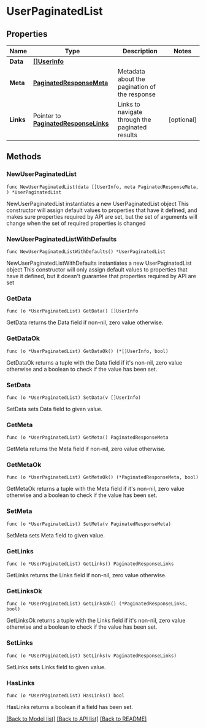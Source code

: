 # UserPaginatedList

## Properties

Name | Type | Description | Notes
------------ | ------------- | ------------- | -------------
**Data** | [**[]UserInfo**](UserInfo.md) |  | 
**Meta** | [**PaginatedResponseMeta**](PaginatedResponseMeta.md) | Metadata about the pagination of the response | 
**Links** | Pointer to [**PaginatedResponseLinks**](PaginatedResponseLinks.md) | Links to navigate through the paginated results | [optional] 

## Methods

### NewUserPaginatedList

`func NewUserPaginatedList(data []UserInfo, meta PaginatedResponseMeta, ) *UserPaginatedList`

NewUserPaginatedList instantiates a new UserPaginatedList object
This constructor will assign default values to properties that have it defined,
and makes sure properties required by API are set, but the set of arguments
will change when the set of required properties is changed

### NewUserPaginatedListWithDefaults

`func NewUserPaginatedListWithDefaults() *UserPaginatedList`

NewUserPaginatedListWithDefaults instantiates a new UserPaginatedList object
This constructor will only assign default values to properties that have it defined,
but it doesn't guarantee that properties required by API are set

### GetData

`func (o *UserPaginatedList) GetData() []UserInfo`

GetData returns the Data field if non-nil, zero value otherwise.

### GetDataOk

`func (o *UserPaginatedList) GetDataOk() (*[]UserInfo, bool)`

GetDataOk returns a tuple with the Data field if it's non-nil, zero value otherwise
and a boolean to check if the value has been set.

### SetData

`func (o *UserPaginatedList) SetData(v []UserInfo)`

SetData sets Data field to given value.


### GetMeta

`func (o *UserPaginatedList) GetMeta() PaginatedResponseMeta`

GetMeta returns the Meta field if non-nil, zero value otherwise.

### GetMetaOk

`func (o *UserPaginatedList) GetMetaOk() (*PaginatedResponseMeta, bool)`

GetMetaOk returns a tuple with the Meta field if it's non-nil, zero value otherwise
and a boolean to check if the value has been set.

### SetMeta

`func (o *UserPaginatedList) SetMeta(v PaginatedResponseMeta)`

SetMeta sets Meta field to given value.


### GetLinks

`func (o *UserPaginatedList) GetLinks() PaginatedResponseLinks`

GetLinks returns the Links field if non-nil, zero value otherwise.

### GetLinksOk

`func (o *UserPaginatedList) GetLinksOk() (*PaginatedResponseLinks, bool)`

GetLinksOk returns a tuple with the Links field if it's non-nil, zero value otherwise
and a boolean to check if the value has been set.

### SetLinks

`func (o *UserPaginatedList) SetLinks(v PaginatedResponseLinks)`

SetLinks sets Links field to given value.

### HasLinks

`func (o *UserPaginatedList) HasLinks() bool`

HasLinks returns a boolean if a field has been set.


[[Back to Model list]](../README.md#documentation-for-models) [[Back to API list]](../README.md#documentation-for-api-endpoints) [[Back to README]](../README.md)


